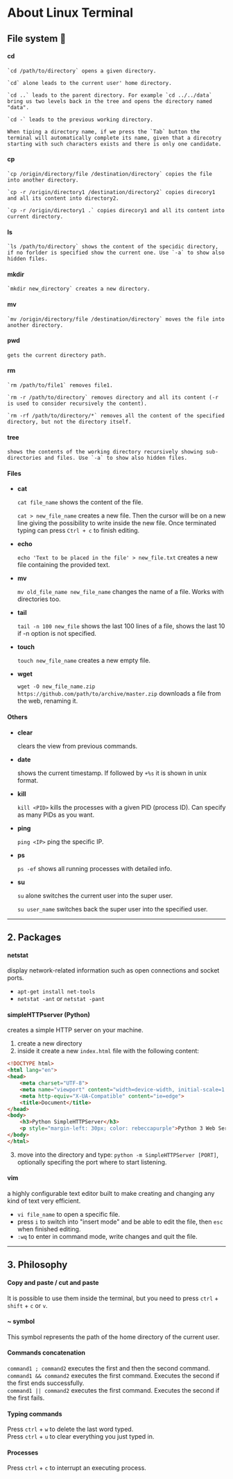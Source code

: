 # About Linux Terminal

## File system :open_file_folder:

#### cd

    `cd /path/to/directory` opens a given directory. 

    `cd` alone leads to the current user' home directory.

    `cd ..` leads to the parent directory. For example `cd ../../data` bring us two levels back in the tree and opens the directory named "data".

    `cd -` leads to the previous working directory.

    When tiping a directory name, if we press the `Tab` button the terminal will automatically complete its name, given that a direcotry starting with such characters exists and there is only one candidate.

#### cp

    `cp /origin/directory/file /destination/directory` copies the file into another directory.

    `cp -r /origin/directory1 /destination/directory2` copies direcory1 and all its content into directory2.

    `cp -r /origin/directory1 .` copies direcory1 and all its content into current directory.

#### ls

    `ls /path/to/directory` shows the content of the specidic directory, if no forlder is specified show the current one. Use `-a` to show also hidden files.

#### mkdir

    `mkdir new_directory` creates a new directory.

#### mv

    `mv /origin/directory/file /destination/directory` moves the file into another directory.

#### pwd

    gets the current directory path.

#### rm

    `rm /path/to/file1` removes file1.

    `rm -r /path/to/directory` removes directory and all its content (-r is used to consider recursively the content).
    
    `rm -rf /path/to/directory/*` removes all the content of the specified directory, but not the directory itself.

#### tree

    shows the contents of the working directory recursively showing sub-directories and files. Use `-a` to show also hidden files.

#### Files

- **cat**

    `cat file_name` shows the content of the file.

    `cat > new_file_name` creates a new file. Then the cursor will be on a new line giving the possibility to write inside the new file. Once terminated typing can press `Ctrl + c` to finish editing.

- **echo**

    `echo 'Text to be placed in the file' > new_file.txt` creates a new file containing the provided text.

- **mv**

    `mv old_file_name new_file_name` changes the name of a file. Works with directories too.

- **tail**

    `tail -n 100 new_file` shows the last 100 lines of a file, shows the last 10 if -n option is not specified.

- **touch**

    `touch new_file_name` creates a new empty file.

- **wget**

    `wget -O new_file_name.zip https://github.com/path/to/archive/master.zip` downloads a file from the web, renaming it.

#### Others

- **clear** 

    clears the view from previous commands.

- **date**

    shows the current timestamp. If followed by `+%s` it is shown in unix format.

- **kill**

    `kill <PID>` kills the processes with a given PID (process ID). Can specify as many PIDs as you want.

- **ping**

    `ping <IP>` ping the specific IP.

- **ps**

    `ps -ef` shows all running processes with detailed info.

- **su**

    `su` alone switches the current user into the super user.
    
    `su user_name` switches back the super user into the specified user.

-------------

## 2. Packages

#### netstat
display network-related information such as open connections and socket ports. 
* `apt-get install net-tools`
* `netstat -ant` or `netstat -pant`

#### simpleHTTPserver (Python)
creates a simple HTTP server on your machine.

1. create a new directory
2. inside it create a new `index.html` file with the following content:

```html
<!DOCTYPE html>
<html lang="en">
<head>
    <meta charset="UTF-8">
    <meta name="viewport" content="width=device-width, initial-scale=1.0">
    <meta http-equiv="X-UA-Compatible" content="ie=edge">
    <title>Document</title>
</head>
<body>
    <h3>Python SimpleHTTPServer</h3>
    <p style="margin-left: 30px; color: rebeccapurple">Python 3 Web Server</p> 
</body>
</html>
```

3. move into the directory and type: `python -m SimpleHTTPServer [PORT]`, optionally specifing the port where to start listening.

#### vim
a highly configurable text editor built to make creating and changing any kind of text very efficient.
* `vi file_name` to open a specific file.
* press `i` to switch into "insert mode" and be able to edit the file, then `esc` when finished editing.
* `:wq` to enter in command mode, write changes and quit the file.

-------------

## 3. Philosophy

#### Copy and paste / cut and paste
It is possible to use them inside the terminal, but you need to press `ctrl` + `shift` + `c` or `v`.

#### ~ symbol
This symbol represents the path of the home directory of the current user.

#### Commands concatenation
`command1 ; command2` executes the first and then the second command. \
`command1 && command2` executes the first command. Executes the second if the first ends successfully. \
`command1 || command2` executes the first command. Executes the second if the first fails.

#### Typing commands
Press `ctrl` + `w` to delete the last word typed. \
Press `ctrl` + `u` to clear everything you just typed in.

#### Processes
Press `ctrl` + `c` to interrupt an executing process. 
